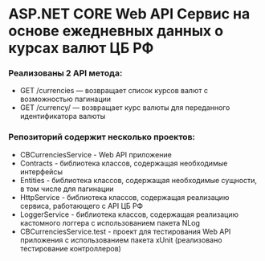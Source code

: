 # ASP.NET CORE Web API Сервис на основе ежедневных данных о курсах валют ЦБ РФ
### Реализованы 2 API метода:
- GET /currencies — возвращает список курсов валют с возможностью пагинации
- GET /currency/ — возвращает курс валюты для переданного идентификатора валюты

### Репозиторий содержит несколько проектов:
- CBCurrenciesService - Web API приложение 
- Contracts - библиотека классов, содержащая необходимые интерфейсы
- Entities - библиотека классов, содержащая необходимые сущности, в том числе для пагинации
- HttpService - библиотека классов, содержащая реализацию сервиса, работающего с API ЦБ РФ
- LoggerService - библиотека классов, содержащая реализацию кастомного логгера с использованием пакета NLog
- CBCurrenciesService.test - проект для тестирования Web API приложения с использованием пакета xUnit (реализовано тестирование контроллеров)

